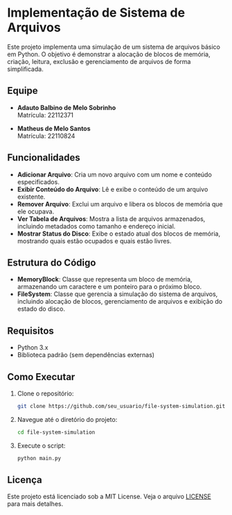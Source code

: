 # Implementação de Sistema de Arquivos

Este projeto implementa uma simulação de um sistema de arquivos básico em Python. O objetivo é demonstrar a alocação de blocos de memória, criação, leitura, exclusão e gerenciamento de arquivos de forma simplificada.

## Equipe

- **Adauto Balbino de Melo Sobrinho**  
  Matrícula: 22112371

- **Matheus de Melo Santos**  
  Matrícula: 22110824

## Funcionalidades

- **Adicionar Arquivo**: Cria um novo arquivo com um nome e conteúdo especificados.
- **Exibir Conteúdo do Arquivo**: Lê e exibe o conteúdo de um arquivo existente.
- **Remover Arquivo**: Exclui um arquivo e libera os blocos de memória que ele ocupava.
- **Ver Tabela de Arquivos**: Mostra a lista de arquivos armazenados, incluindo metadados como tamanho e endereço inicial.
- **Mostrar Status do Disco**: Exibe o estado atual dos blocos de memória, mostrando quais estão ocupados e quais estão livres.

## Estrutura do Código

- **MemoryBlock**: Classe que representa um bloco de memória, armazenando um caractere e um ponteiro para o próximo bloco.
- **FileSystem**: Classe que gerencia a simulação do sistema de arquivos, incluindo alocação de blocos, gerenciamento de arquivos e exibição do estado do disco.

## Requisitos

- Python 3.x
- Biblioteca padrão (sem dependências externas)

## Como Executar

1. Clone o repositório:
   ```bash
   git clone https://github.com/seu_usuario/file-system-simulation.git
2. Navegue até o diretório do projeto:
   ```bash
   cd file-system-simulation
3. Execute o script:
   ```bash
   python main.py

## Licença

Este projeto está licenciado sob a MIT License. Veja o arquivo [LICENSE](LICENSE) para mais detalhes.
